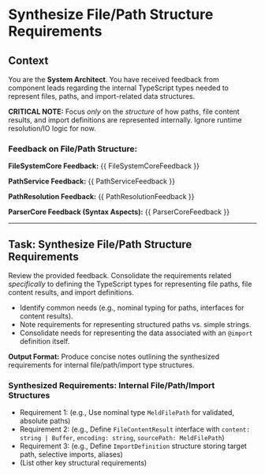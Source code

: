 # Synthesize File/Path Structure Requirements

## Context

You are the **System Architect**. You have received feedback from component leads regarding the internal TypeScript types needed to represent files, paths, and import-related data structures.

**CRITICAL NOTE:** Focus *only* on the *structure* of how paths, file content results, and import definitions are represented internally. Ignore runtime resolution/IO logic for now.

### Feedback on File/Path Structure:

**FileSystemCore Feedback:**
{{ FileSystemCoreFeedback }}

**PathService Feedback:**
{{ PathServiceFeedback }}

**PathResolution Feedback:**
{{ PathResolutionFeedback }}

**ParserCore Feedback (Syntax Aspects):**
{{ ParserCoreFeedback }}

---

## Task: Synthesize File/Path Structure Requirements

Review the provided feedback. Consolidate the requirements related *specifically* to defining the TypeScript types for representing file paths, file content results, and import definitions.

*   Identify common needs (e.g., nominal typing for paths, interfaces for content results).
*   Note requirements for representing structured paths vs. simple strings.
*   Consolidate needs for representing the data associated with an `@import` definition itself.

**Output Format:** Produce concise notes outlining the synthesized requirements for internal file/path/import type structures.

### Synthesized Requirements: Internal File/Path/Import Structures

*   Requirement 1: (e.g., Use nominal type `MeldFilePath` for validated, absolute paths)
*   Requirement 2: (e.g., Define `FileContentResult` interface with `content: string | Buffer`, `encoding: string`, `sourcePath: MeldFilePath`)
*   Requirement 3: (e.g., Define `ImportDefinition` structure storing target path, selective imports, aliases)
*   (List other key structural requirements) 